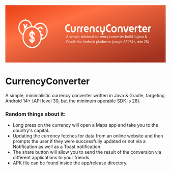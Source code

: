 <img alt="banner" src="/app/external_assets/banner.png" height="180" width="auto">

# CurrencyConverter

A simple, minimalistic currency converter written in Java & Gradle, targeting Android 14+ (API level
30, but the minimum operable SDK is 28).

### Random things about it:

- Long press on the currency will open a Maps app and take you to the country's capital.
- Updating the currency fetches for data from an online website and then prompts the user if they
  were successfully updated or not via a Notification as well as a Toast notification.
- The share button will allow you to send the result of the conversion via different applications to
  your friends.
- APK file can be found inside the app/release directory.